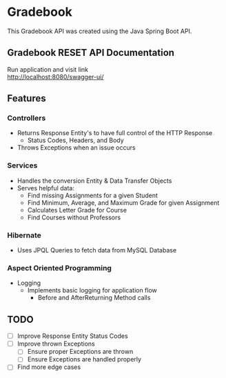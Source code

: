 # Gradebook

This Gradebook API was created using the Java Spring Boot API.

## Gradebook RESET API Documentation
Run application and visit link  
[http://localhost:8080/swagger-ui/][Gradebook REST API Documentation]

## Features

### Controllers

- Returns Response Entity's to have full control of the HTTP Response
    - Status Codes, Headers, and Body
- Throws Exceptions when an issue occurs

### Services

- Handles the conversion Entity & Data Transfer Objects
- Serves helpful data:
  - Find missing Assignments for a given Student
  - Find Minimum, Average, and Maximum Grade for given Assignment
  - Calculates Letter Grade for Course
  - Find Courses without Professors


### Hibernate

- Uses JPQL Queries to fetch data from MySQL Database

### Aspect Oriented Programming

- Logging
  - Implements basic logging for application flow
    - Before and AfterReturning Method calls

## TODO

- [ ] Improve Response Entity Status Codes
- [ ] Improve thrown Exceptions
  - [ ] Ensure proper Exceptions are thrown
  - [ ] Ensure Exceptions are handled properly
  
- [ ] Find more edge cases

[Gradebook REST API Documentation]: http://localhost:8080/swagger-ui/